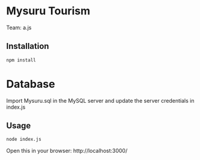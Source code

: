 # Mysuru Tourism

Team: a.js

## Installation

```bash
npm install
```
# Database
Import Mysuru.sql in the MySQL server and update the server credentials in index.js

## Usage

```bash
node index.js
```
Open this in your browser: http://localhost:3000/
